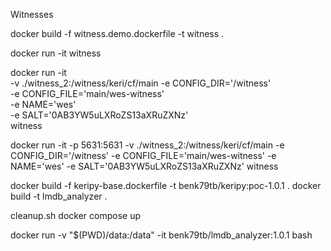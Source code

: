 Witnesses

docker build -f witness.demo.dockerfile -t witness .

docker run -it witness

docker run -it \
    -v ./witness_2:/witness/keri/cf/main
    -e CONFIG_DIR='/witness' \
    -e CONFIG_FILE='main/wes-witness' \
    -e NAME='wes' \
    -e SALT='0AB3YW5uLXRoZS13aXRuZXNz' \
    witness


docker run -it -p 5631:5631 -v ./witness_2:/witness/keri/cf/main -e CONFIG_DIR='/witness' -e CONFIG_FILE='main/wes-witness' -e NAME='wes' -e SALT='0AB3YW5uLXRoZS13aXRuZXNz' witness





docker build -f keripy-base.dockerfile -t benk79tb/keripy:poc-1.0.1 .
docker build -t lmdb_analyzer .

cleanup.sh
docker compose up

docker run -v "$(PWD)/data:/data" -it benk79tb/lmdb_analyzer:1.0.1 bash
